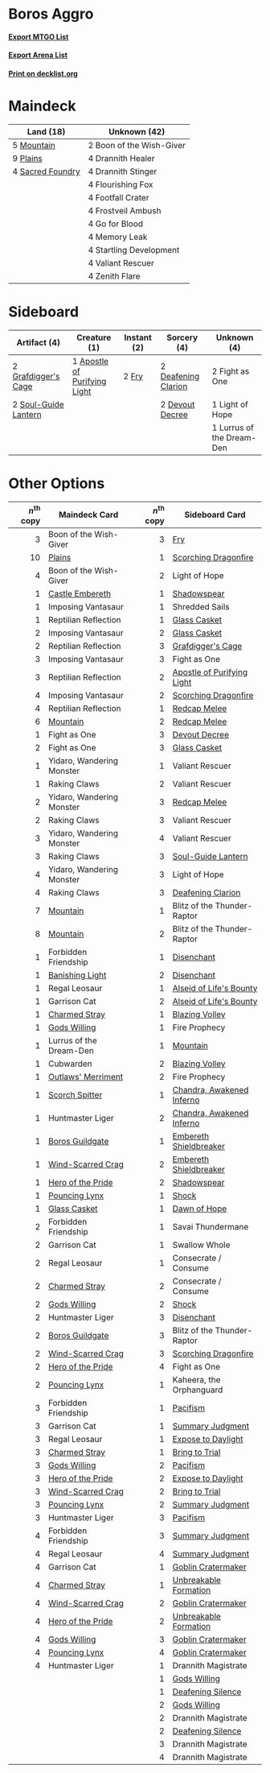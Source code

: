 # Boros Aggro

#### [Export MTGO List](../collection/Boros%20Aggro/Boros%20Aggro.txt)
#### [Export Arena List](../collection/Boros%20Aggro/Boros%20Aggro_arena.txt)
#### [Print on decklist.org](http://decklist.org/?deckmain=2%09Boon%20of%20the%20Wish-Giver%0A4%09Drannith%20Healer%0A4%09Drannith%20Stinger%0A4%09Flourishing%20Fox%0A4%09Footfall%20Crater%0A4%09Frostveil%20Ambush%0A4%09Go%20for%20Blood%0A4%09Memory%20Leak%0A5%09Mountain%0A9%09Plains%0A4%09Sacred%20Foundry%0A4%09Startling%20Development%0A4%09Valiant%20Rescuer%0A4%09Zenith%20Flare&deckside=1%09Apostle%20of%20Purifying%20Light%0A2%09Deafening%20Clarion%0A2%09Devout%20Decree%0A2%09Fight%20as%20One%0A2%09Fry%0A2%09Grafdigger's%20Cage%0A1%09Light%20of%20Hope%0A1%09Lurrus%20of%20the%20Dream-Den%0A2%09Soul-Guide%20Lantern)
# Maindeck

|                                         Land (18)                                         |      Unknown (42)      |
|-------------------------------------------------------------------------------------------|------------------------|
|5 [Mountain](http://gatherer.wizards.com/Pages/Card/Details.aspx?multiverseid=439859)      |2 Boon of the Wish-Giver|
|9 [Plains](http://gatherer.wizards.com/Pages/Card/Details.aspx?multiverseid=439856)        |4 Drannith Healer       |
|4 [Sacred Foundry](http://gatherer.wizards.com/Pages/Card/Details.aspx?multiverseid=405106)|4 Drannith Stinger      |
|                                                                                           |4 Flourishing Fox       |
|                                                                                           |4 Footfall Crater       |
|                                                                                           |4 Frostveil Ambush      |
|                                                                                           |4 Go for Blood          |
|                                                                                           |4 Memory Leak           |
|                                                                                           |4 Startling Development |
|                                                                                           |4 Valiant Rescuer       |
|                                                                                           |4 Zenith Flare          |


# Sideboard

|                                         Artifact (4)                                          |                                             Creature (1)                                              |                                  Instant (2)                                   |                                         Sorcery (4)                                          |       Unknown (4)       |
|-----------------------------------------------------------------------------------------------|-------------------------------------------------------------------------------------------------------|--------------------------------------------------------------------------------|----------------------------------------------------------------------------------------------|-------------------------|
|2 [Grafdigger's Cage](http://gatherer.wizards.com/Pages/Card/Details.aspx?multiverseid=278452) |1 [Apostle of Purifying Light](http://gatherer.wizards.com/Pages/Card/Details.aspx?multiverseid=466760)|2 [Fry](http://gatherer.wizards.com/Pages/Card/Details.aspx?multiverseid=466894)|2 [Deafening Clarion](http://gatherer.wizards.com/Pages/Card/Details.aspx?multiverseid=452915)|2 Fight as One           |
|2 [Soul-Guide Lantern](http://gatherer.wizards.com/Pages/Card/Details.aspx?multiverseid=476488)|                                                                                                       |                                                                                |2 [Devout Decree](http://gatherer.wizards.com/Pages/Card/Details.aspx?multiverseid=466767)    |1 Light of Hope          |
|                                                                                               |                                                                                                       |                                                                                |                                                                                              |1 Lurrus of the Dream-Den|


# Other Options

|*n*<sup>th</sup> copy|                                        Maindeck Card                                        |*n*<sup>th</sup> copy|                                           Sideboard Card                                            |
|--------------------:|---------------------------------------------------------------------------------------------|--------------------:|-----------------------------------------------------------------------------------------------------|
|                    3|Boon of the Wish-Giver                                                                       |                    3|[Fry](http://gatherer.wizards.com/Pages/Card/Details.aspx?multiverseid=466894)                       |
|                   10|[Plains](http://gatherer.wizards.com/Pages/Card/Details.aspx?multiverseid=439856)            |                    1|[Scorching Dragonfire](http://gatherer.wizards.com/Pages/Card/Details.aspx?multiverseid=473101)      |
|                    4|Boon of the Wish-Giver                                                                       |                    2|Light of Hope                                                                                        |
|                    1|[Castle Embereth](http://gatherer.wizards.com/Pages/Card/Details.aspx?multiverseid=473201)   |                    1|[Shadowspear](http://gatherer.wizards.com/Pages/Card/Details.aspx?multiverseid=476487)               |
|                    1|Imposing Vantasaur                                                                           |                    1|Shredded Sails                                                                                       |
|                    1|Reptilian Reflection                                                                         |                    1|[Glass Casket](http://gatherer.wizards.com/Pages/Card/Details.aspx?multiverseid=472977)              |
|                    2|Imposing Vantasaur                                                                           |                    2|[Glass Casket](http://gatherer.wizards.com/Pages/Card/Details.aspx?multiverseid=472977)              |
|                    2|Reptilian Reflection                                                                         |                    3|[Grafdigger's Cage](http://gatherer.wizards.com/Pages/Card/Details.aspx?multiverseid=278452)         |
|                    3|Imposing Vantasaur                                                                           |                    3|Fight as One                                                                                         |
|                    3|Reptilian Reflection                                                                         |                    2|[Apostle of Purifying Light](http://gatherer.wizards.com/Pages/Card/Details.aspx?multiverseid=466760)|
|                    4|Imposing Vantasaur                                                                           |                    2|[Scorching Dragonfire](http://gatherer.wizards.com/Pages/Card/Details.aspx?multiverseid=473101)      |
|                    4|Reptilian Reflection                                                                         |                    1|[Redcap Melee](http://gatherer.wizards.com/Pages/Card/Details.aspx?multiverseid=473097)              |
|                    6|[Mountain](http://gatherer.wizards.com/Pages/Card/Details.aspx?multiverseid=439859)          |                    2|[Redcap Melee](http://gatherer.wizards.com/Pages/Card/Details.aspx?multiverseid=473097)              |
|                    1|Fight as One                                                                                 |                    3|[Devout Decree](http://gatherer.wizards.com/Pages/Card/Details.aspx?multiverseid=466767)             |
|                    2|Fight as One                                                                                 |                    3|[Glass Casket](http://gatherer.wizards.com/Pages/Card/Details.aspx?multiverseid=472977)              |
|                    1|Yidaro, Wandering Monster                                                                    |                    1|Valiant Rescuer                                                                                      |
|                    1|Raking Claws                                                                                 |                    2|Valiant Rescuer                                                                                      |
|                    2|Yidaro, Wandering Monster                                                                    |                    3|[Redcap Melee](http://gatherer.wizards.com/Pages/Card/Details.aspx?multiverseid=473097)              |
|                    2|Raking Claws                                                                                 |                    3|Valiant Rescuer                                                                                      |
|                    3|Yidaro, Wandering Monster                                                                    |                    4|Valiant Rescuer                                                                                      |
|                    3|Raking Claws                                                                                 |                    3|[Soul-Guide Lantern](http://gatherer.wizards.com/Pages/Card/Details.aspx?multiverseid=476488)        |
|                    4|Yidaro, Wandering Monster                                                                    |                    3|Light of Hope                                                                                        |
|                    4|Raking Claws                                                                                 |                    3|[Deafening Clarion](http://gatherer.wizards.com/Pages/Card/Details.aspx?multiverseid=452915)         |
|                    7|[Mountain](http://gatherer.wizards.com/Pages/Card/Details.aspx?multiverseid=439859)          |                    1|Blitz of the Thunder-Raptor                                                                          |
|                    8|[Mountain](http://gatherer.wizards.com/Pages/Card/Details.aspx?multiverseid=439859)          |                    2|Blitz of the Thunder-Raptor                                                                          |
|                    1|Forbidden Friendship                                                                         |                    1|[Disenchant](http://gatherer.wizards.com/Pages/Card/Details.aspx?multiverseid=847)                   |
|                    1|[Banishing Light](http://gatherer.wizards.com/Pages/Card/Details.aspx?multiverseid=405135)   |                    2|[Disenchant](http://gatherer.wizards.com/Pages/Card/Details.aspx?multiverseid=847)                   |
|                    1|Regal Leosaur                                                                                |                    1|[Alseid of Life's Bounty](http://gatherer.wizards.com/Pages/Card/Details.aspx?multiverseid=476252)   |
|                    1|Garrison Cat                                                                                 |                    2|[Alseid of Life's Bounty](http://gatherer.wizards.com/Pages/Card/Details.aspx?multiverseid=476252)   |
|                    1|[Charmed Stray](http://gatherer.wizards.com/Pages/Card/Details.aspx?multiverseid=460935)     |                    1|[Blazing Volley](http://gatherer.wizards.com/Pages/Card/Details.aspx?multiverseid=426821)            |
|                    1|[Gods Willing](http://gatherer.wizards.com/Pages/Card/Details.aspx?multiverseid=442005)      |                    1|Fire Prophecy                                                                                        |
|                    1|Lurrus of the Dream-Den                                                                      |                    1|[Mountain](http://gatherer.wizards.com/Pages/Card/Details.aspx?multiverseid=439859)                  |
|                    1|Cubwarden                                                                                    |                    2|[Blazing Volley](http://gatherer.wizards.com/Pages/Card/Details.aspx?multiverseid=426821)            |
|                    1|[Outlaws' Merriment](http://gatherer.wizards.com/Pages/Card/Details.aspx?multiverseid=473160)|                    2|Fire Prophecy                                                                                        |
|                    1|[Scorch Spitter](http://gatherer.wizards.com/Pages/Card/Details.aspx?multiverseid=466913)    |                    1|[Chandra, Awakened Inferno](http://gatherer.wizards.com/Pages/Card/Details.aspx?multiverseid=466881) |
|                    1|Huntmaster Liger                                                                             |                    2|[Chandra, Awakened Inferno](http://gatherer.wizards.com/Pages/Card/Details.aspx?multiverseid=466881) |
|                    1|[Boros Guildgate](http://gatherer.wizards.com/Pages/Card/Details.aspx?multiverseid=376272)   |                    1|[Embereth Shieldbreaker](http://gatherer.wizards.com/Pages/Card/Details.aspx?multiverseid=473084)    |
|                    1|[Wind-Scarred Crag](http://gatherer.wizards.com/Pages/Card/Details.aspx?multiverseid=405452) |                    2|[Embereth Shieldbreaker](http://gatherer.wizards.com/Pages/Card/Details.aspx?multiverseid=473084)    |
|                    1|[Hero of the Pride](http://gatherer.wizards.com/Pages/Card/Details.aspx?multiverseid=476273) |                    2|[Shadowspear](http://gatherer.wizards.com/Pages/Card/Details.aspx?multiverseid=476487)               |
|                    1|[Pouncing Lynx](http://gatherer.wizards.com/Pages/Card/Details.aspx?multiverseid=460952)     |                    1|[Shock](http://gatherer.wizards.com/Pages/Card/Details.aspx?multiverseid=129732)                     |
|                    1|[Glass Casket](http://gatherer.wizards.com/Pages/Card/Details.aspx?multiverseid=472977)      |                    1|[Dawn of Hope](http://gatherer.wizards.com/Pages/Card/Details.aspx?multiverseid=452758)              |
|                    2|Forbidden Friendship                                                                         |                    1|Savai Thundermane                                                                                    |
|                    2|Garrison Cat                                                                                 |                    1|Swallow Whole                                                                                        |
|                    2|Regal Leosaur                                                                                |                    1|Consecrate / Consume                                                                                 |
|                    2|[Charmed Stray](http://gatherer.wizards.com/Pages/Card/Details.aspx?multiverseid=460935)     |                    2|Consecrate / Consume                                                                                 |
|                    2|[Gods Willing](http://gatherer.wizards.com/Pages/Card/Details.aspx?multiverseid=442005)      |                    2|[Shock](http://gatherer.wizards.com/Pages/Card/Details.aspx?multiverseid=129732)                     |
|                    2|Huntmaster Liger                                                                             |                    3|[Disenchant](http://gatherer.wizards.com/Pages/Card/Details.aspx?multiverseid=847)                   |
|                    2|[Boros Guildgate](http://gatherer.wizards.com/Pages/Card/Details.aspx?multiverseid=376272)   |                    3|Blitz of the Thunder-Raptor                                                                          |
|                    2|[Wind-Scarred Crag](http://gatherer.wizards.com/Pages/Card/Details.aspx?multiverseid=405452) |                    3|[Scorching Dragonfire](http://gatherer.wizards.com/Pages/Card/Details.aspx?multiverseid=473101)      |
|                    2|[Hero of the Pride](http://gatherer.wizards.com/Pages/Card/Details.aspx?multiverseid=476273) |                    4|Fight as One                                                                                         |
|                    2|[Pouncing Lynx](http://gatherer.wizards.com/Pages/Card/Details.aspx?multiverseid=460952)     |                    1|Kaheera, the Orphanguard                                                                             |
|                    3|Forbidden Friendship                                                                         |                    1|[Pacifism](http://gatherer.wizards.com/Pages/Card/Details.aspx?multiverseid=129667)                  |
|                    3|Garrison Cat                                                                                 |                    1|[Summary Judgment](http://gatherer.wizards.com/Pages/Card/Details.aspx?multiverseid=457168)          |
|                    3|Regal Leosaur                                                                                |                    1|[Expose to Daylight](http://gatherer.wizards.com/Pages/Card/Details.aspx?multiverseid=457152)        |
|                    3|[Charmed Stray](http://gatherer.wizards.com/Pages/Card/Details.aspx?multiverseid=460935)     |                    1|[Bring to Trial](http://gatherer.wizards.com/Pages/Card/Details.aspx?multiverseid=457149)            |
|                    3|[Gods Willing](http://gatherer.wizards.com/Pages/Card/Details.aspx?multiverseid=442005)      |                    2|[Pacifism](http://gatherer.wizards.com/Pages/Card/Details.aspx?multiverseid=129667)                  |
|                    3|[Hero of the Pride](http://gatherer.wizards.com/Pages/Card/Details.aspx?multiverseid=476273) |                    2|[Expose to Daylight](http://gatherer.wizards.com/Pages/Card/Details.aspx?multiverseid=457152)        |
|                    3|[Wind-Scarred Crag](http://gatherer.wizards.com/Pages/Card/Details.aspx?multiverseid=405452) |                    2|[Bring to Trial](http://gatherer.wizards.com/Pages/Card/Details.aspx?multiverseid=457149)            |
|                    3|[Pouncing Lynx](http://gatherer.wizards.com/Pages/Card/Details.aspx?multiverseid=460952)     |                    2|[Summary Judgment](http://gatherer.wizards.com/Pages/Card/Details.aspx?multiverseid=457168)          |
|                    3|Huntmaster Liger                                                                             |                    3|[Pacifism](http://gatherer.wizards.com/Pages/Card/Details.aspx?multiverseid=129667)                  |
|                    4|Forbidden Friendship                                                                         |                    3|[Summary Judgment](http://gatherer.wizards.com/Pages/Card/Details.aspx?multiverseid=457168)          |
|                    4|Regal Leosaur                                                                                |                    4|[Summary Judgment](http://gatherer.wizards.com/Pages/Card/Details.aspx?multiverseid=457168)          |
|                    4|Garrison Cat                                                                                 |                    1|[Goblin Cratermaker](http://gatherer.wizards.com/Pages/Card/Details.aspx?multiverseid=452853)        |
|                    4|[Charmed Stray](http://gatherer.wizards.com/Pages/Card/Details.aspx?multiverseid=460935)     |                    1|[Unbreakable Formation](http://gatherer.wizards.com/Pages/Card/Details.aspx?multiverseid=457173)     |
|                    4|[Wind-Scarred Crag](http://gatherer.wizards.com/Pages/Card/Details.aspx?multiverseid=405452) |                    2|[Goblin Cratermaker](http://gatherer.wizards.com/Pages/Card/Details.aspx?multiverseid=452853)        |
|                    4|[Hero of the Pride](http://gatherer.wizards.com/Pages/Card/Details.aspx?multiverseid=476273) |                    2|[Unbreakable Formation](http://gatherer.wizards.com/Pages/Card/Details.aspx?multiverseid=457173)     |
|                    4|[Gods Willing](http://gatherer.wizards.com/Pages/Card/Details.aspx?multiverseid=442005)      |                    3|[Goblin Cratermaker](http://gatherer.wizards.com/Pages/Card/Details.aspx?multiverseid=452853)        |
|                    4|[Pouncing Lynx](http://gatherer.wizards.com/Pages/Card/Details.aspx?multiverseid=460952)     |                    4|[Goblin Cratermaker](http://gatherer.wizards.com/Pages/Card/Details.aspx?multiverseid=452853)        |
|                    4|Huntmaster Liger                                                                             |                    1|Drannith Magistrate                                                                                  |
|                     |                                                                                             |                    1|[Gods Willing](http://gatherer.wizards.com/Pages/Card/Details.aspx?multiverseid=442005)              |
|                     |                                                                                             |                    1|[Deafening Silence](http://gatherer.wizards.com/Pages/Card/Details.aspx?multiverseid=472972)         |
|                     |                                                                                             |                    2|[Gods Willing](http://gatherer.wizards.com/Pages/Card/Details.aspx?multiverseid=442005)              |
|                     |                                                                                             |                    2|Drannith Magistrate                                                                                  |
|                     |                                                                                             |                    2|[Deafening Silence](http://gatherer.wizards.com/Pages/Card/Details.aspx?multiverseid=472972)         |
|                     |                                                                                             |                    3|Drannith Magistrate                                                                                  |
|                     |                                                                                             |                    4|Drannith Magistrate                                                                                  |

